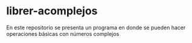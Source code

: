 # librer-acomplejos
En este repositorio se presenta un programa en donde se pueden hacer operaciones básicas con números complejos
